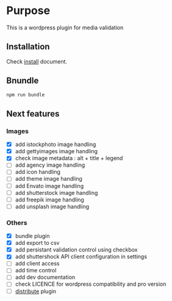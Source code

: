 # Purpose

This is a wordpress plugin for media validation

## Installation

Check [install](./doc/INSTALL.md) document.

## Bnundle

```bash
npm run bundle
```

## Next features

### Images

- [x] add istockphoto image handling
- [x] add gettyimages image handling
- [x] check image metadata : alt + title + legend
- [ ] add agency image handling
- [ ] add icon handling
- [ ] add theme image handling
- [ ] add Envato image handling
- [ ] add shutterstock image handling
- [ ] add freepik image handling
- [ ] add unsplash image handling

### Others

- [x] bundle plugin
- [x] add export to csv
- [x] add persistant validation control using checkbox
- [x] add shuttershock API client configuration in settings
- [ ] add client access
- [ ] add time control
- [ ] add dev documentation
- [ ] check LICENCE for wordpress compatibility and pro version
- [ ] [distribute](https://www.dreamhost.com/blog/how-to-create-your-first-wordpress-plugin/) plugin
